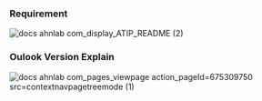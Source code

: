 <h3>Requirement</h3>

![docs ahnlab com_display_ATIP_README (2)](https://github.com/n0ming/Twitter/assets/132183887/37b8c771-e1da-403e-88ab-17320a06ccae)


<h3>Oulook Version Explain</h3>

![docs ahnlab com_pages_viewpage action_pageId=675309750 src=contextnavpagetreemode (1)](https://github.com/n0ming/Twitter/assets/132183887/90a3ff71-47b9-496d-ab7c-4338212b72af)
